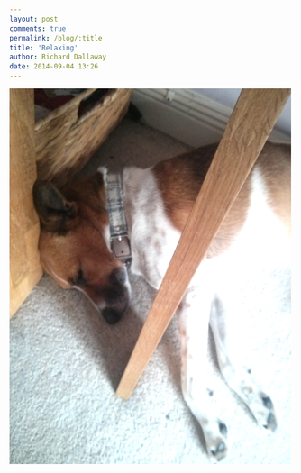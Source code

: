 ```yaml
---
layout: post
comments: true
permalink: /blog/:title
title: 'Relaxing'
author: Richard Dallaway
date: 2014-09-04 13:26
---
```


<div><a href="/media/tp_IMG_20140904_130609.jpg"><img src="/media/tp_thumb_IMG_20140904_130609.jpg" width="500" height="667"/></a></div>


  
      

